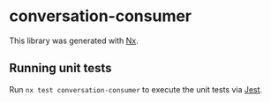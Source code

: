 # conversation-consumer

This library was generated with [Nx](https://nx.dev).

## Running unit tests

Run `nx test conversation-consumer` to execute the unit tests via [Jest](https://jestjs.io).

